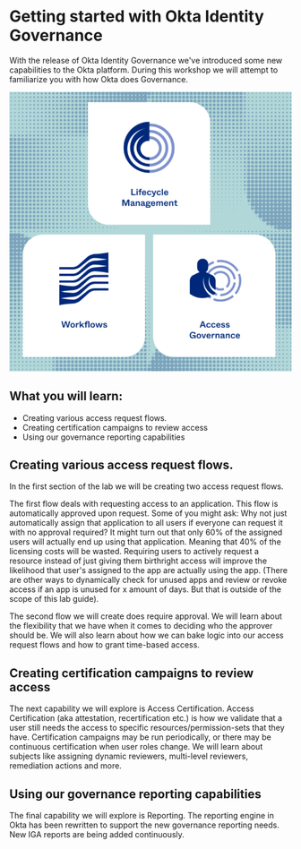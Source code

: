 # Getting started with Okta Identity Governance

 With the release of Okta Identity Governance we've introduced some new capabilities to the Okta platform. During this workshop we will attempt to familiarize you with how Okta does Governance. 
 
 ![](https://raw.githubusercontent.com/Youssefmadani/OIG-Lab/main/Images/step0-1.png)

 ## What you will learn:

 - Creating various access request flows.
 - Creating certification campaigns to review access
 - Using our governance reporting capabilities

## Creating various access request flows.

In the first section of the lab we will be creating two access request flows. 

The first flow deals with requesting access to an application. This flow is automatically approved upon request. Some of you might ask: Why not just automatically assign that application to all users if everyone can request it with no approval required? It might turn out that only 60% of the assigned users will actually end up using that application. Meaning that 40% of the licensing costs will be wasted. Requiring users to actively request a resource instead of just giving them birthright access will improve the likelihood that user's assigned to the app are actually using the app. (There are other ways to dynamically check for unused apps and review or revoke access if an app is unused for x amount of days. But that is outside of the scope of this lab guide).

The second flow we will create does require approval. We will learn about the flexibility that we have when it comes to deciding who the approver should be. We will also learn about how we can bake logic into our access request flows and how to grant time-based access.

## Creating certification campaigns to review access

The next capability we will explore is Access Certification. Access Certification (aka attestation, recertification etc.) is how we validate that a user still needs the access to specific resources/permission-sets that they have. Certification campaigns may be run periodically, or there may be continuous certification when user roles change. We will learn about subjects like assigning dynamic reviewers, multi-level reviewers, remediation actions and more.

## Using our governance reporting capabilities

The final capability we will explore is Reporting. The reporting engine in Okta has been rewritten to support the new governance reporting needs. New IGA reports are being added continuously.
